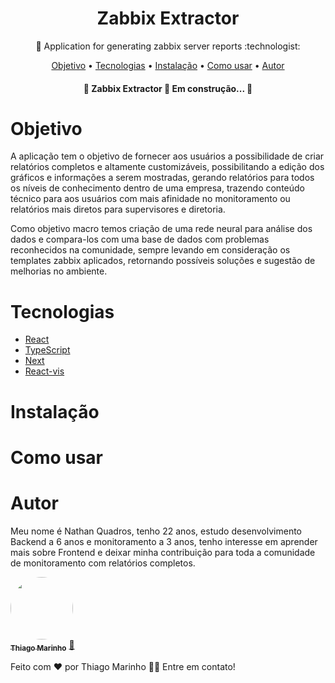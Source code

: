 <h1 align="center">
    <a>Zabbix Extractor</a>
</h1>
<p align="center">🚀 Application for generating zabbix server reports  :technologist:</p>

<p align="center">
 <a href="#objetivo">Objetivo</a> •
 <a href="#tecnologias">Tecnologias</a> •
 <a href="#instalação">Instalação</a> •
 <a href="#como usar">Como usar</a> •
 <a href="#autor">Autor</a>
</p>

<h4 align="center"> 
	🚧  Zabbix Extractor 🚀 Em construção...  🚧
</h4>

<!--ts-->
# Objetivo
<!--te-->
<p>	A aplicação tem o objetivo de fornecer aos usuários a possibilidade de criar relatórios completos e altamente customizáveis, possibilitando a edição dos gráficos e informações a serem mostradas, gerando relatórios para todos os níveis de conhecimento dentro de uma empresa, trazendo conteúdo técnico para aos usuários com mais afinidade no monitoramento ou relatórios mais diretos para supervisores e diretoria.</p>
<p>	Como objetivo macro temos criação de uma rede neural para análise dos dados e compara-los com uma base de dados com problemas reconhecidos na comunidade, sempre levando em consideração os templates zabbix aplicados, retornando possíveis soluções e sugestão de melhorias no ambiente.</p>

<!--ts-->
# Tecnologias

- [React](https://pt-br.reactjs.org/)
- [TypeScript](https://www.typescriptlang.org/)
- [Next](https://nextjs.org/)
- [React-vis](https://uber.github.io/react-vis/)
<!--te-->


<!--ts-->
# Instalação
<!--te-->

<!--ts-->
# Como usar
<!--te-->

<!--ts-->
# Autor
<!--te-->
<p>Meu nome é Nathan Quadros, tenho 22 anos, estudo desenvolvimento Backend a 6 anos e monitoramento a 3 anos, tenho interesse em aprender mais sobre Frontend e deixar minha contribuição para toda a comunidade de monitoramento com relatórios completos.</p>

<a href="https://blog.rocketseat.com.br/author/thiago/">
 <img style="border-radius: 50%;" src="https://avatars3.githubusercontent.com/u/380327?s=460&u=61b426b901b8fe02e12019b1fdb67bf0072d4f00&v=4" width="100px;" alt=""/>
 <br />
 <sub><b>Thiago Marinho</b></sub></a> <a href="https://blog.rocketseat.com.br/author/thiago//" title="Rocketseat">🚀</a>


Feito com ❤️ por Thiago Marinho 👋🏽 Entre em contato!
